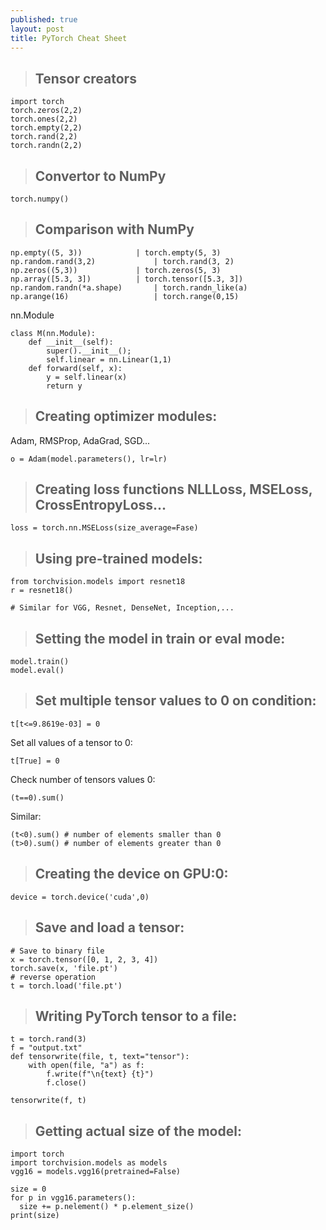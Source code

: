 ```yaml
---
published: true
layout: post
title: PyTorch Cheat Sheet
---
```


> ## Tensor creators
```
import torch
torch.zeros(2,2)
torch.ones(2,2)
torch.empty(2,2)
torch.rand(2,2)
torch.randn(2,2)
```

> ## Convertor to NumPy
```
torch.numpy() 
```

> ## Comparison with NumPy
```
np.empty((5, 3)) 	        | torch.empty(5, 3)
np.random.rand(3,2)             | torch.rand(3, 2) 
np.zeros((5,3)) 	        | torch.zeros(5, 3)
np.array([5.3, 3]) 	        | torch.tensor([5.3, 3]) 
np.random.randn(*a.shape)       | torch.randn_like(a) 	
np.arange(16)                   | torch.range(0,15) 
```

nn.Module

```
class M(nn.Module):
    def __init__(self):
        super().__init__();
        self.linear = nn.Linear(1,1)
    def forward(self, x):    
        y = self.linear(x)
        return y

```


> ## Creating optimizer modules:
Adam, RMSProp, AdaGrad, SGD...

```
o = Adam(model.parameters(), lr=lr)
```

> ## Creating loss functions NLLLoss, MSELoss, CrossEntropyLoss...
```
loss = torch.nn.MSELoss(size_average=Fase)
```

> ## Using pre-trained models:
```
from torchvision.models import resnet18
r = resnet18()

# Similar for VGG, Resnet, DenseNet, Inception,...
```

> ## Setting the model in train or eval mode:
```
model.train()
model.eval()
```

> ## Set multiple tensor values to 0 on condition:
```
t[t<=9.8619e-03] = 0
```

Set all values of a tensor to 0:
```
t[True] = 0
```

Check number of tensors values 0:
```
(t==0).sum()
```
Similar:
```
(t<0).sum() # number of elements smaller than 0
(t>0).sum() # number of elements greater than 0
```

> ## Creating the device on GPU:0:
```
device = torch.device('cuda',0)
```

> ## Save and load a tensor:
```
# Save to binary file
x = torch.tensor([0, 1, 2, 3, 4])
torch.save(x, 'file.pt')
# reverse operation
t = torch.load('file.pt') 
```

> ## Writing PyTorch tensor to a file:
```
t = torch.rand(3)
f = "output.txt"    
def tensorwrite(file, t, text="tensor"):
    with open(file, "a") as f:    
        f.write(f"\n{text} {t}")
        f.close()
        
tensorwrite(f, t)
```

> ## Getting actual size of the model:
```
import torch 
import torchvision.models as models
vgg16 = models.vgg16(pretrained=False)

size = 0
for p in vgg16.parameters():
  size += p.nelement() * p.element_size()
print(size)
```